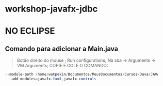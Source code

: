 # workshop-javafx-jdbc

# NO ECLIPSE
## Comando para adicionar a Main.java
> Botão direito do mouse ; Run configurations; Na aba -> Arguments -> VM Arguments; COPIE E COLE O COMANDO:

```java
--module-path /home/watpekin/Documentos/MeusDocumentos/Cursos/Java/JAVA_FX/openjfx-15.0.1_linux-x64_bin-sdk/javafx-sdk-15.0.1/lib
 --add-modules=javafx.fxml,javafx.controls

```
